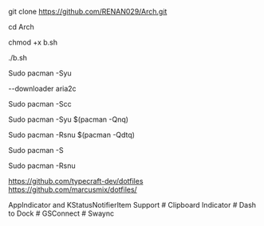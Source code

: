 git clone https://github.com/RENAN029/Arch.git

cd Arch

chmod +x b.sh

./b.sh

Sudo pacman -Syu 

--downloader aria2c

Sudo pacman -Scc

Sudo pacman -Syu $(pacman -Qnq) 

Sudo pacman -Rsnu $(pacman -Qdtq)

Sudo pacman -S 

Sudo pacman -Rsnu

https://github.com/typecraft-dev/dotfiles https://github.com/marcusmix/dotfiles/

AppIndicator and KStatusNotifierItem Support # Clipboard Indicator # Dash to Dock # GSConnect # Swaync 
